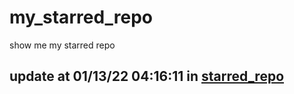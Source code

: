 # my_starred_repo
show me my starred repo

update at 01/13/22 04:16:11 in [starred_repo](./index.html)
---

